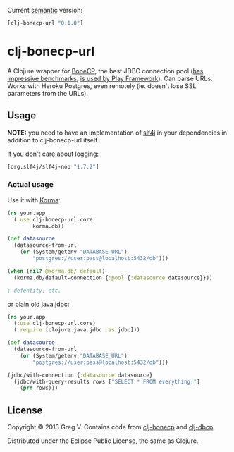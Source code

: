 Current [semantic](http://semver.org/) version:

```clojure
[clj-bonecp-url "0.1.0"]
```

# clj-bonecp-url

A Clojure wrapper for [BoneCP](http://jolbox.com/), the best JDBC connection pool ([has impressive benchmarks](http://jolbox.com/index.html?page=http://jolbox.com/benchmarks.html), [is used by Play Framework](http://www.playframework.com/documentation/2.1.0/SettingsJDBC)).
Can parse URLs.
Works with Heroku Postgres, even remotely (ie. doesn't lose SSL parameters from the URLs).

## Usage

**NOTE:** you need to have an implementation of [slf4j](http://www.slf4j.org/) in your dependencies in addition to clj-bonecp-url itself.

If you don't care about logging:

```clojure
[org.slf4j/slf4j-nop "1.7.2"]
```

### Actual usage

Use it with [Korma](http://sqlkorma.com):

```clojure
(ns your.app
  (:use clj-bonecp-url.core
        korma.db))

(def datasource
  (datasource-from-url
    (or (System/getenv "DATABASE_URL")
        "postgres://user:pass@localhost:5432/db")))

(when (nil? @korma.db/_default)
  (korma.db/default-connection {:pool {:datasource datasource}}))

; defentity, etc.
```

or plain old java.jdbc:

```clojure
(ns your.app
  (:use clj-bonecp-url.core)
  (:require [clojure.java.jdbc :as jdbc]))

(def datasource
  (datasource-from-url
    (or (System/getenv "DATABASE_URL")
        "postgres://user:pass@localhost:5432/db")))

(jdbc/with-connection {:datasource datasource}
  (jdbc/with-query-results rows ["SELECT * FROM everything;"]
    (prn rows)))
```

## License

Copyright © 2013 Greg V.
Contains code from [clj-bonecp](https://github.com/opiskelijarekisteri-devel/clj-bonecp) and [clj-dbcp](https://github.com/kumarshantanu/clj-dbcp).

Distributed under the Eclipse Public License, the same as Clojure.

